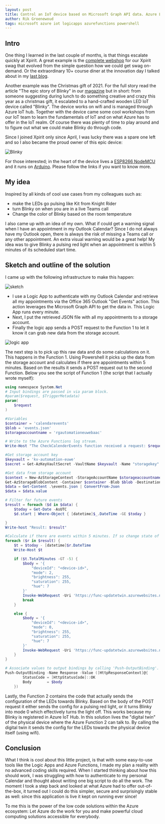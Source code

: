 ```yaml
---
layout: post
title: Control an IoT device based on Microsoft Graph API data. Azure Logic Apps and Azure Functions make it easy! 
author: Rik Groenewoud
tags: microsoft azure iot logicapps azurefunctions powershell
---
```


## Intro
One thing I learned in the last couple of months, is that things escalate quickly at Xpirit. A great example is the [complete webshop](https://swag.xpirit.com/) for our Xpirit swag that evolved from the simple question how we could get swag on-demand. Or the extraordinary 10+ course diner at the innovation day I talked about in my [last blog](https://www.cloudwoud.nl/2022/06/03/Dagger-Xpirit-Innovation-Day.html). 

Another example was the Christmas gift of 2021. For the full story read the article "The epic story of Blinky" in our [magazine](https://xpirit.com/wp-content/uploads/2022/03/Xpirit_XPRT_magazine_12_def.pdf?utm_campaign=Xpirit%20-%20Magazine%2012&utm_source=download-page) but in short: from someone suggesting during lunch to do something creative and crazy this year as a christmas gift, it escalated to a hand-crafted wooden LED IoT device called "Blinky". The device works on wifi and is managed through Azure IoT hub. Together with the device came some cool workshops from our IoT team to learn the fundamentals of IoT and on what Azure has to offer in the IoT realm. Of course there was plenty of time to play around and to figure out what we could make Blinky do through code.

Since I joined Xpirit only since April, I was lucky there was a spare one left and so I also became the proud owner of this epic device: 

![Blinky](/images/blog-3.1.jpg)

For those interested; in the heart of the device lives a [ESP8266 NodeMCU](https://randomnerdtutorials.com/projects-esp8266/) and it runs on [Arduino](https://www.arduino.cc/en/software). Please follow the links if you want to know more.

## My idea
Inspired by all kinds of cool use cases from my colleagues such as: 

 - make the LEDs go pulsing like Kit from Knight Rider
 - turn Blinky on when you are in a live Teams call 
 - Change the color of Blinky based on the room temperature
 
I also came up with an idea of my own. What if could get a warning signal when I have an appointment in my Outlook Calendar? 
Since I do not always have my Outlook open, there is always the risk of missing a Teams call or any other appointment. An extra visual warning would be a great help!
My idea was to give Blinky a pulsing red light when an appointment is within 5 minutes of its scheduled start time.
## Sketch and outline of the solution 
I came up with the following infrastructure to make this happen: 

![sketch](/images/blog-3.2.png)

- I use a Logic App to authenticate with my Outlook Calendar and retrieve all my appointments via the Office 365 Outlook "Get Events" action. This action leverages the Microsoft Graph API to get the data in. This Logic App runs every minute.
- Next, I put the retrieved JSON file with all my appointments to a storage account. 
- Finally the logic app sends a POST request to the Function 1 to let it know it can grab new data from the storage account. 

![logic app](/images/blog-3.3.png)

The next step is to pick up this raw data and do some calculations on it. This happens in the Function 1. Using Powershell it picks up the data from the storage account and calculates if there are appointments within 5 minutes. Based on the results it sends a POST request out to the second Function. 
Below you see the script of Function 1 (the script that I actually wrote myself):

```powershell
using namespace System.Net
# Input bindings are passed in via param block.
#param($request, $TriggerMetadata)
param(
    $request
)

#Variables
$container = 'calendarevents'
$blob = 'events.json'
$storageaccountname = 'rgautomationeuwebaac' 

# Write to the Azure Functions log stream.
Write-Host "The CheckCalenderEvents function received a request: $request."

#Get storage account key 
$keyvault = 'kv-automation-euwe' 
$secret = Get-AzKeyVaultSecret -VaultName $keyvault -Name "storagekey" -AsPlainText

#Get data from storage account
$context = New-AzStorageContext -StorageAccountName $storageaccountname -StorageAccountKey $secret
Get-AzStorageBlobContent -Container $container -Blob $blob -Destination ./events.json -Context $context -Force
$data = Get-Content .\events.json | ConvertFrom-Json
$data = $data.value

# Filter for future events
$result = foreach ($d in $data) {
    $today = Get-Date -AsUTC
    $d.start | Where-Object { [datetime]$_.DateTime -GE $today }

}
Write-host "Result: $result"

#Calculate if there are events within 5 minutes. If so change state of Blinky to red pulse, if not so turn off Blinky
foreach ($r in $result) {
    $t = $today - [datetime]$r.DateTime
    Write-Host $t

    if ($t.TotalMinutes -GT -5) {
        $body = '{
            "deviceId": "<device-id>",
            "mode": 2,
            "brightness": 255,
            "saturation": 255,
            "hue": 7
        }'
        Invoke-WebRequest -Uri 'https://func-updatetwin.azurewebsites.net/api/' -Body $body -Method PUT
        break
    }

    else {
        $body = '{
            "deviceId": "<device-id>",
            "mode": 0,
            "brightness": 255,
            "saturation": 255,
            "hue": 7
        }'
        Invoke-WebRequest -Uri 'https://func-updatetwin.azurewebsites.net/api/' -Body $body -Method PUT
    }
}

# Associate values to output bindings by calling 'Push-OutputBinding'.
Push-OutputBinding -Name Response -Value ([HttpResponseContext]@{
        StatusCode = [HttpStatusCode]::OK
        Body       = $body
    })
```
Lastly, the Function 2 contains the code that actually sends the configuration of the LEDs towards Blinky. Based on the body of the POST request it either sends the config for a pulsing red light, or it turns Blinky into mode 0 which effectively turns the light off. 
This works because my Blinky is registered in Azure IoT Hub. In this solution lives the "digital twin" of the physical device where the Azure Function 2 can talk to. By calling the digital twin it sends the config for the LEDs towards the physical device itself (using wifi). 
## Conclusion
What I think is cool about this little project, is that with some easy-to-use tools like the Logic Apps and Azure Functions, I made my plan a reality with no advanced coding skills required. When I started thinking about how this should work, I was struggling with how to authenticate to my personal Calendar and thought about writing one big script to do all the work. The moment I took a step back and looked at what Azure had to offer out-of-the-box, it turned out I could do this simpler, secure and surprisingly stable as well: since this application is live it kept on running ever since!

To me this is the power of the low code solutions within the Azure ecosystem: Let Azure do the work for you and make powerful cloud computing solutions accessible for everybody.

<script src="https://giscus.app/client.js"
        data-repo="RikGr/cloudwoud"
        data-repo-id="R_kgDOHLlC9w"
        data-category="Announcements"
        data-category-id="DIC_kwDOHLlC984CO_2O"
        data-mapping="pathname"
        data-reactions-enabled="0"
        data-emit-metadata="0"
        data-input-position="bottom"
        data-theme="light"
        data-lang="en"
        crossorigin="anonymous"
        async>
</script>
